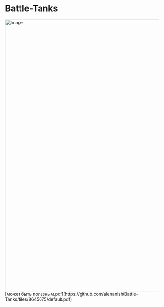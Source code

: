 # Battle-Tanks
<img width="890" alt="image" src="https://user-images.githubusercontent.com/61657990/167250385-b6351c5c-b4d0-467a-8e98-48fda2927b93.png">
[может быть полезным.pdf](https://github.com/alenanish/Battle-Tanks/files/8645075/default.pdf)
